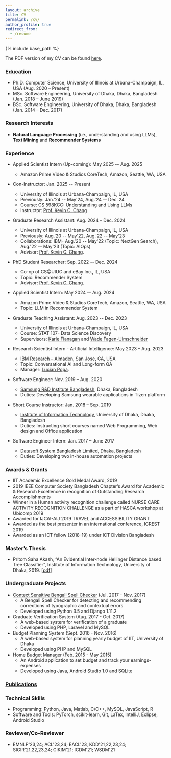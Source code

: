 ```yaml
---
layout: archive
title: CV
permalink: /cv/
author_profile: true
redirect_from:
  - /resume
---
```


{% include base_path %}

The PDF version of my CV can be found [here](http://pritomsaha.github.io/files/CV_PritomSahaAkash.pdf).

### Education
* Ph.D. Computer Science, University of Illinois at Urbana-Champaign,  IL, USA (Aug. 2020 – Present)
* MSc. Software Engineering, University of Dhaka, Dhaka, Bangladesh (Jan. 2018 – June 2019)
* BSc. Software Engineering, University of Dhaka, Dhaka, Bangladesh (Jan. 2014 – Dec. 2017)

### Research Interests
* **Natural Language Processing** (i.e., understanding and using LLMs), **Text Mining** and **Recommender Systems**

### Experience

* Applied Scientist Intern (Up-coming): May 2025 -- Aug. 2025 
  * Amazon Prime Video & Studios CoreTech, Amazon, Seattle, WA, USA

* Con-Instructor: Jan. 2025 -- Present
  * University of Illinois at Urbana-Champaign, IL, USA
  * Previously: Jan.'24 -- May'24, Aug.'24 -- Dec.'24
  * Course: CS 598KCC: Understanding and Using LLMs
  * Instructor: [Prof. Kevin C. Chang](https://cs.illinois.edu/about/people/faculty/kcchang)
 
* Graduate Research Assistant: Aug. 2024 – Dec. 2024   
  * University of Illinois at Urbana-Champaign, IL, USA
  * Previously: Aug.'20 -- May'22, Aug.'22 -- May'23
  * Collaborations: IBM- Aug.'20 -- May'22 (Topic: NextGen Search), Aug.'22 -- May'23 (Topic: AIOps)
  * Advisor: [Prof. Kevin C. Chang](https://cs.illinois.edu/about/people/faculty/kcchang).
 
* PhD Student Researcher: Sep. 2022 -- Dec. 2024 
  * Co-op of CS@UIUC and eBay Inc., IL, USA
  * Topic: Recommender System
  * Advisor: [Prof. Kevin C. Chang](https://cs.illinois.edu/about/people/faculty/kcchang).

* Applied Scientist Intern: May 2024 -- Aug. 2024 
  * Amazon Prime Video & Studios CoreTech, Amazon, Seattle, WA, USA
  * Topic: LLM in Recommender System
 
* Graduate Teaching Assistant: Aug. 2023 -- Dec. 2023
  * University of Illinois at Urbana-Champaign, IL, USA
  * Course: STAT 107- Data Science Discovery
  * Supervisors: [Karle Flanagan](https://stat.illinois.edu/directory/profile/kflan) and [Wade Fagen-Ulmschneider](https://waf.cs.illinois.edu)

* Research Scientist Intern - Artificial Intelligence: May 2023 – Aug. 2023  
  * [IBM Research – Almaden](https://research.ibm.com/labs/almaden), San Jose, CA, USA
  * Topic: Conversational AI and Long-form QA
  * Manager: [Lucian Popa](https://research.ibm.com/people/lucian-popa).
    
* Software Engineer: Nov. 2019 – Aug. 2020
  * [Samsung R&D Institute Bangladesh](https://research.samsung.com/srbd), Dhaka, Bangladesh
  * Duties: Developing Samsung wearable applications in Tizen platform
    
* Short Course Instructor: Jan. 2018 – Sep. 2019
  * [Institute of Information Technology](http://www.iit.du.ac.bd/), University of Dhaka, Dhaka, Bangladesh
  * Duties: Instructing short courses named Web Programming, Web design and Office application
    
* Software Engineer Intern: Jan. 2017 – June 2017
  * [Datasoft System Bangladesh Limited](http://datasoft-bd.com/), Dhaka, Bangladesh
  * Duties: Developing two in-house automation projects


### Awards & Grants
* IIT Academic Excellence Gold Medal Award, 2019
* 2019 IEEE Computer Society Bangladesh Chapter’s Award for Academic & Research Excellence in recognition of Outstanding Research Accomplishments
* Winner in a Human activity recognition challenge called NURSE CARE ACTIVITY RECOGNITION CHALLENGE as a part of HASCA workshop at Ubicomp 2019
* Awarded for IJCAI-AIJ 2019 TRAVEL and ACCESSIBILITY GRANT
* Awarded as the best presenter in an international conference, ICREST 2019
* Awarded as an ICT fellow (2018-19) under ICT Division Bangladesh

### Master’s Thesis
* Pritom Saha Akash, ”An Evidential Inter-node Hellinger Distance based Tree Classifier”, Institute of Information Technology, University of Dhaka, 2019. [[pdf](https://www.researchgate.net/publication/357158890_An_Evidential_Inter-node_Hellinger_Distance_based_Tree_Classifier)]

### Undergraduate Projects
* [Context Sensitive Bengali Spell Checker](https://github.com/pritomsaha/Context-sensitive-Bangla-spell-checker) (Jul. 2017 - Nov. 2017)
  * A Bengali Spell Checker for detecting and recommending corrections of typographic and contextual errors
  * Developed using Python 3.5 and Django 1.11.2
* Graduate Verification System (Aug. 2017 - Oct. 2017)
  * A web-based system for verification of a graduate
  * Developed using PHP, Laravel and MySQL
* Budget Planning System (Sept. 2016 - Nov. 2016)
  * A web-based system for planning yearly budget of IIT, University of Dhaka
  * Developed using PHP and MySQL
* Home Budget Manager (Feb. 2015 - May 2015)
  * An Android application to set budget and track your earnings-expenses
  * Developed using Java, Android Studio 1.0 and SQLite


### [Publications](https://pritomsaha.github.io/publications/)
  
  
### Technical Skills
* Programming: Python, Java, Matlab, C/C++, MySQL, JavaScript, R
* Software and Tools: PyTorch, scikit-learn, Git, LaTex, IntelliJ, Eclipse, Android Studio


### Reviewer/Co-Reviewer
* EMNLP'23,24; ACL'23,24; EACL'23, KDD'21,22,23,24; SIGIR'21,22,23,24; CIKIM'21; ICDM'21; WSDM'21

